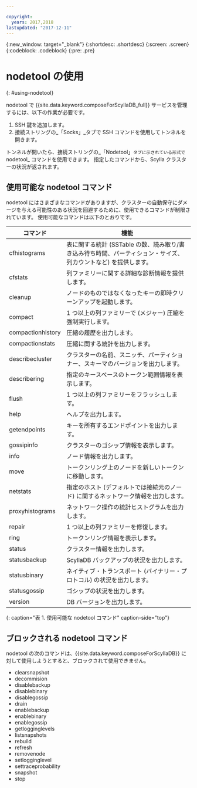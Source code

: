 ```yaml
---

copyright:
  years: 2017,2018
lastupdated: "2017-12-11"
---
```


{:new_window: target="_blank"}
{:shortdesc: .shortdesc}
{:screen: .screen}
{:codeblock: .codeblock}
{:pre: .pre}

# nodetool の使用
{: #using-nodetool}

nodetool で {{site.data.keyword.composeForScyllaDB_full}} サービスを管理するには、以下の作業が必要です。
1. SSH 鍵を追加します。
2. 接続ストリングの_「Socks」_タブで SSH コマンドを使用してトンネルを開きます。

トンネルが開いたら、接続ストリングの_「Nodetool」`タブに示されている形式で `nodetool_ コマンドを使用できます。 指定したコマンドから、Scylla クラスターの状況が返されます。

## 使用可能な nodetool コマンド
nodetool にはさまざまなコマンドがありますが、クラスターの自動保守にダメージを与える可能性のある状況を回避するために、使用できるコマンドが制限されています。 使用可能なコマンドは以下のとおりです。

コマンド|機能
----------|-----------
cfhistograms|表に関する統計 (SSTable の数、読み取り/書き込み待ち時間、パーティション・サイズ、列カウントなど) を提供します。
cfstats|列ファミリーに関する詳細な診断情報を提供します。
cleanup|ノードのものではなくなったキーの即時クリーンアップを起動します。
compact|1 つ以上の列ファミリーで (メジャー) 圧縮を強制実行します。
compactionhistory|圧縮の履歴を出力します。
compactionstats|圧縮に関する統計を出力します。
describecluster|クラスターの名前、スニッチ、パーティショナー、スキーマのバージョンを出力します。
describering <keyspace>|指定のキースペースのトークン範囲情報を表示します。
flush|1 つ以上の列ファミリーをフラッシュします。
help|ヘルプを出力します。
getendpoints <keyspace> <cfname> <key>|キーを所有するエンドポイントを出力します。
gossipinfo|クラスターのゴシップ情報を表示します。
info|ノード情報を出力します。
move <new token>|トークンリング上のノードを新しいトークンに移動します。
netstats|指定のホスト (デフォルトでは接続元のノード) に関するネットワーク情報を出力します。
proxyhistograms|ネットワーク操作の統計ヒストグラムを出力します。
repair|1 つ以上の列ファミリーを修復します。
ring|トークンリング情報を表示します。
status|クラスター情報を出力します。
statusbackup|ScyllaDB バックアップの状況を出力します。
statusbinary|ネイティブ・トランスポート (バイナリー・プロトコル) の状況を出力します。
statusgossip|ゴシップの状況を出力します。
version|DB バージョンを出力します。
{: caption="表 1. 使用可能な nodetool コマンド" caption-side="top"}


## ブロックされる nodetool コマンド
nodetool の次のコマンドは、{{site.data.keyword.composeForScyllaDB}} に対して使用しようとすると、ブロックされて使用できません。

- clearsnapshot
- decommision
- disablebackup
- disablebinary
- disablegossip
- drain
- enablebackup
- enablebinary
- enablegossip
- getlogginglevels
- listsnapshots
- rebuild
- refresh
- removenode
- setlogginglevel
- settraceprobability
- snapshot
- stop
